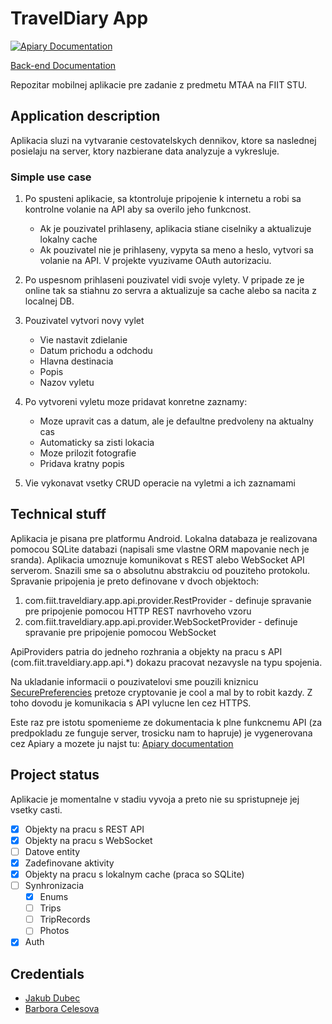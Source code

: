 TravelDiary App
=========

[![Apiary Documentation](https://img.shields.io/badge/Apiary-Documented-blue.svg)](http://docs.traveldiaryapi.apiary.io/)

[Back-end Documentation](https://github.com/MTAA-FIIT/TravelDiary-Api/blob/master/README.md)

Repozitar mobilnej aplikacie pre zadanie z predmetu MTAA na FIIT STU.

## Application description

Aplikacia sluzi na vytvaranie cestovatelskych dennikov, ktore sa naslednej posielaju na server, ktory nazbierane data analyzuje a vykresluje.

### Simple use case

1. Po spusteni aplikacie, sa ktontroluje pripojenie k internetu a robi sa kontrolne volanie na API aby sa overilo jeho funkcnost.
   * Ak je pouzivatel prihlaseny, aplikacia stiane ciselniky a aktualizuje lokalny cache
   * Ak pouzivatel nie je prihlaseny, vypyta sa meno a heslo, vytvori sa volanie na API. V projekte vyuzivame OAuth autorizaciu.

2. Po uspesnom prihlaseni pouzivatel vidi svoje vylety. V pripade ze je online tak sa stiahnu zo servra a aktualizuje sa cache alebo sa nacita z localnej DB.

3. Pouzivatel vytvori novy vylet
   * Vie nastavit zdielanie
   * Datum prichodu a odchodu
   * Hlavna destinacia
   * Popis
   * Nazov vyletu

4. Po vytvoreni vyletu moze pridavat konretne zaznamy:
   * Moze upravit cas a datum, ale je defaultne predvoleny na aktualny cas
   * Automaticky sa zisti lokacia
   * Moze prilozit fotografie
   * Pridava kratny popis

5. Vie vykonavat vsetky CRUD operacie na vyletmi a ich zaznamami

## Technical stuff

Aplikacia je pisana pre platformu Android. Lokalna databaza je realizovana pomocou SQLite databazi (napisali sme vlastne ORM mapovanie nech je sranda). Aplikacia umoznuje komunikovat s REST alebo WebSocket API serverom. Snazili sme sa o absolutnu abstrakciu od pouziteho protokolu. Spravanie pripojenia je preto definovane v dvoch objektoch:

1. com.fiit.traveldiary.app.api.provider.RestProvider - definuje spravanie pre pripojenie pomocou HTTP REST navrhoveho vzoru
2. com.fiit.traveldiary.app.api.provider.WebSocketProvider - definuje spravanie pre pripojenie pomocou WebSocket

ApiProviders patria do jedneho rozhrania a objekty na pracu s API (com.fiit.traveldiary.app.api.*) dokazu pracovat nezavysle na typu spojenia.

Na ukladanie informacii o pouzivatelovi sme pouzili kniznicu [SecurePreferencies](https://github.com/scottyab/secure-preferences) pretoze cryptovanie je cool a mal by to robit kazdy. Z toho dovodu je komunikacia s API vylucne len cez HTTPS.

Este raz pre istotu spomenieme ze dokumentacia k plne funkcnemu API (za predpokladu ze funguje server, trosicku nam to hapruje) je vygenerovana cez Apiary a mozete ju najst tu: [Apiary documentation](http://docs.traveldiaryapi.apiary.io/)

## Project status

Aplikacie je momentalne v stadiu vyvoja a preto nie su spristupneje jej vsetky casti.

 - [X] Objekty na pracu s REST API
 - [X] Objekty na pracu s WebSocket
 - [ ] Datove entity
 - [X] Zadefinovane aktivity
 - [X] Objekty na pracu s lokalnym cache (praca so SQLite)
 - [ ] Synhronizacia
 	- [X] Enums
 	- [ ] Trips
 	- [ ] TripRecords
 	- [ ] Photos
 - [X] Auth

## Credentials

 - [Jakub Dubec](mailto:xdubec@stuba.sk)
 - [Barbora Celesova](mailto:xcelesova@stuba.sk)
